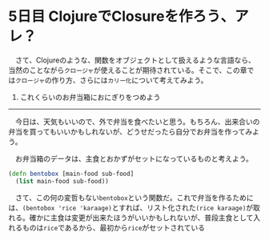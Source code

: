 5日目 ClojureでClosureを作ろう、アレ？
=====================================

　さて、Clojureのような、関数をオブジェクトとして扱えるような言語なら、当然のことながら`クロージャ`が使えることが期待されている。そこで、この章では`クロージャ`の作り方、さらには`カリー化`について考えてみよう。

1. これくらいのお弁当箱におにぎりをつめよう
-----------------------------------------------

　今日は、天気もいいので、外で弁当を食べたいと思う。もちろん、出来合いの弁当を買ってもいいかもしれないが、どうせだったら自分でお弁当を作ってみよう。

　お弁当箱のデータは、主食とおかずがセットになっているものと考えよう。

```clojure
(defn bentobox [main-food sub-food]
  (list main-food sub-food))
```

　さて、この何の変哲もない`bentobox`という関数だ。これで弁当を作るためには、`(bentobox 'rice 'karaage)`とすれば、リスト化された`(rice karaage)`が取れる。確かに主食は変更が出来たほうがいいかもしれないが、普段主食として入れるものは`rice`であるから、最初から`rice`がセットされている